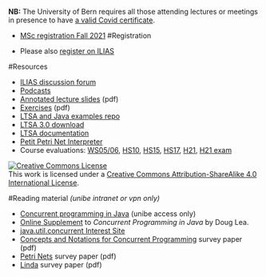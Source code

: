 **NB:** The University of Bern requires all those attending lectures or meetings in presence to have [a valid Covid certificate](https://www.unibe.ch/coronavirus/index_eng.html).

- [MSc registration Fall 2021](%base_url%/teaching/msc-registration-fall)
#Registration

-  Please also [register on ILIAS](https://ilias.unibe.ch/goto_ilias3_unibe_crs_2165706.html)

#Resources

- [ILIAS discussion forum](https://ilias.unibe.ch/goto_ilias3_unibe_frm_2183195.html)
- [Podcasts](https://tube.switch.ch/channels/6Ijaq8H3Ae)
- [Annotated lecture slides](%assets_url%/download/lectures/cp) (pdf)
-  [Exercises](%assets_url%/download/lectures/cp-exercises) (pdf)
- [LTSA and Java examples repo](%base_url%/teaching/cp/LTSA-and-Java-examples-repo)
- [LTSA 3.0 download](http://www.doc.ic.ac.uk/~jnm/book/ltsa/download.html)
-  [LTSA documentation](http://www.doc.ic.ac.uk/~jnm/LTSdocumention/LTSA.html)
- [Petit Petri Net Interpreter](%assets_url%/download/petitpetri)
- Course evaluations: [WS05/06](%assets_url%/download/evaluations/WS0506-W7059_-_Concurrent_Programming.pdf), [HS10](http://scg.unibe.ch/download/evaluations/HS10_11-10_W6088_Concurrency__State_Models_and_Design_Patterns.pdf), [HS15](http://scg.unibe.ch/download/evaluations/HS15-Concurrency__State_Models_and_Design_Patterns.pdf), [HS17](http://scg.unibe.ch/download/evaluations/HS17-Concurrency__State_Models_and_Design_Patterns.pdf), [H21](%assets_url%/download/evaluations/HS21-Concurrency__State_Models_and_Design_Patterns_(413707).pdf), [H21 exam](http://scg.unibe.ch/download/evaluations/HS21-Concurrency__State_Models_and_Design_Patterns_(LK413707).pdf)

<a rel="license" href="http://creativecommons.org/licenses/by-sa/4.0/"><img alt="Creative Commons License" style="border-width:0" src="https://licensebuttons.net/l/by-sa/3.0/88x31.png" /></a><br />This work is licensed under a <a rel="license" href="http://creativecommons.org/licenses/by-sa/4.0/">Creative Commons Attribution-ShareAlike 4.0 International License</a>.

#Reading material
*(unibe intranet or vpn only)*

- [Concurrent programming in Java](http://scgresources.unibe.ch/Literature/Books/ConcurrentProgrammingInJavaDesignPrinciplesAndPatterns.pdf) (unibe access only)
- [Online Supplement](http://gee.cs.oswego.edu/dl/cpj/index.html) to *Concurrent Programming in Java* by Doug Lea.
- [java.util.concurrent Interest Site](http://gee.cs.oswego.edu/dl/concurrency-interest/index.html)
- [Concepts and Notations for Concurrent Programming](http://scgresources.unibe.ch/~scg/Literature/CP/Andr83aSurvey.pdf) survey paper (pdf)
- [Petri Nets](http://scgresources.unibe.ch/~scg/Literature/CP/Pete77aSurvey.pdf) survey paper (pdf)
- [Linda](http://scgresources.unibe.ch/~scg/Literature/CP/Carr89aSurvey.pdf) survey paper (pdf)
